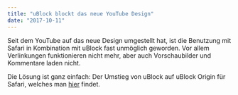 ```yaml
---
title: "uBlock blockt das neue YouTube Design"
date: "2017-10-11"
---
```


Seit dem YouTube auf das neue Design umgestellt hat, ist die Benutzung mit Safari in Kombination mit uBlock fast unmöglich geworden. Vor allem Verlinkungen funktionieren nicht mehr, aber auch Vorschaubilder und Kommentare laden nicht.

Die Lösung ist ganz einfach: Der Umstieg von uBlock auf uBlock Origin für Safari, welches man [hier](https://github.com/el1t/uBlock-Safari/releases) findet.
